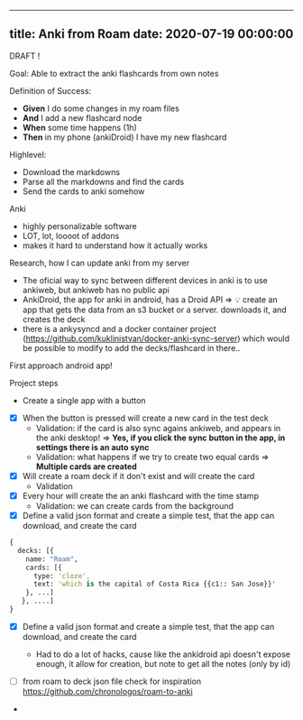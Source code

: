 
---
title: Anki from Roam
date: 2020-07-19 00:00:00
---


DRAFT !





Goal: Able to extract the anki  flashcards from own notes


Definition of Success:
  - **Given** I do some changes in my roam files
  - **And** I add a new flashcard node
  - **When** some time happens (1h)
  - **Then** in my phone (ankiDroid) I have my new flashcard


Highlevel:
  - Download the markdowns
  - Parse all the markdowns and find the cards
  - Send the cards to anki somehow


Anki
  - highly personalizable software
  - LOT, lot, loooot of addons
  - makes it hard to understand how it actually works


Research, how I can update anki from my server
  - The oficial way to sync between different devices in anki is to use ankiweb, but ankiweb has no public api
  - AnkiDroid, the app for anki in android, has a Droid API => 💡 create an app that gets the data from an s3 bucket or a server. downloads it, and creates the deck
  - there is a ankysyncd and a docker container project (https://github.com/kuklinistvan/docker-anki-sync-server) which would be possible to modify to add the decks/flashcard in there..


First approach android app!


Project steps
  - Create a single app with a button
  - [x] When the button is pressed will create a new card in the test deck
      - Validation: if the card is also sync agains ankiweb, and appears in the anki desktop! => **Yes, if you click the sync button in the app, in settings there is an auto sync**
      - Validation: what happens if we try to create two equal cards => **Multiple cards are created**
  - [x] Will create a roam deck if it don't exist and will create the card
      - Validation 
  - [x]  Every hour will create the an anki flashcard with the time stamp
      - Validation: we can create cards from the background
  - [x] Define a valid json format  and create a simple test, that the app can download, and create the card
```clojure
{
  decks: [{
    name: "Roam",
    cards: [{
      type: 'cloze',
      text: 'which is the capital of Costa Rica {{c1:: San Jose}}'
    }, ...]
   }, ....]
}
```

  - [x] Define a valid json format  and create a simple test, that the app can download, and create the card
      - Had to do a lot of hacks, cause like the ankidroid api doesn't expose enough, it allow for creation, but note to get all the notes (only by id)

  - [ ] from roam to deck json file check for inspiration https://github.com/chronologos/roam-to-anki
  - 
